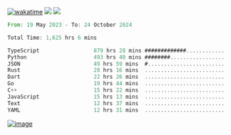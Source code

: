 [![wakatime](https://wakatime.com/badge/user/00eead22-fb14-4dd0-ab8a-3625cafbd50d.svg)](https://wakatime.com/@00eead22-fb14-4dd0-ab8a-3625cafbd50d)
![](https://komarev.com/ghpvc/?username=flatypus)
![](https://pixel.flatypus.me/flatypus?type=tracker)
<!--START_SECTION:waka-->

```rust
From: 19 May 2023 - To: 24 October 2024

Total Time: 1,625 hrs 6 mins

TypeScript                 879 hrs 28 mins #############............   53.87 %
Python                     493 hrs 40 mins ########.................   30.24 %
JSON                       49 hrs 59 mins  #........................   03.06 %
Rust                       28 hrs 16 mins  .........................   01.73 %
Dart                       22 hrs 26 mins  .........................   01.37 %
Go                         19 hrs 44 mins  .........................   01.21 %
C++                        15 hrs 22 mins  .........................   00.94 %
JavaScript                 15 hrs 13 mins  .........................   00.93 %
Text                       12 hrs 37 mins  .........................   00.77 %
YAML                       12 hrs 31 mins  .........................   00.77 %
```

<!--END_SECTION:waka-->
[<img alt="image" src="https://github.com/flatypus/flatypus/assets/68029599/0a302dc1-501c-43a0-ae8d-37ec4817f3bd">](https://flatypus.me)

